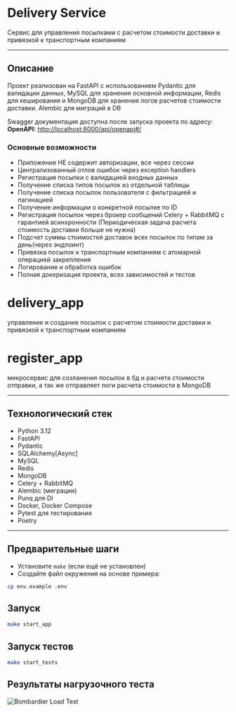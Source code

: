 # Delivery Service

Сервис для управления посылками с расчетом стоимости доставки и привязкой к транспортным компаниям

---

## Описание

Проект реализован на FastAPI с использованием Pydantic для валидации данных, MySQL для хранения основной информации, Redis для кеширования и MongoDB для хранения логов расчетов стоимости доставки. Alembic для миграций в DB


Swagger документация доступна после запуска проекта по адресу:  
**OpenAPI:** [http://localhost:8000/api/openapi#/](http://127.0.0.1:8000/api/openapi#/)

### Основные возможности

- Приложение НЕ содержит авторизации, все через сессии
- Централизованный отлов ошибок через exception handlers
- Регистрация посылки с валидацией входных данных  
- Получение списка типов посылок из отдельной таблицы  
- Получение списка посылок пользователя с фильтрацией и пагинацией  
- Получение информации о конкретной посылке по ID  
- Регистрация посылок через брокер сообщений Celery + RabbitMQ с гарантией асинхронности (Периодическая задача расчета стоимость доставки больше не нужна)
- Подсчет суммы стоимостей доставок всех посылок по типам за день(через эндпоинт)
- Привязка посылок к транспортным компаниям с атомарной операцией закрепления 
- Логирование и обработка ошибок  
- Полная докеризация проекта, всех зависимостей и тестов

# delivery_app
управление и создание посылок с расчетом стоимости доставки и привязкой к транспортным компаниям

# register_app
микросервис для созланения посылок в бд и расчета стоимости отправки, а так же отправляет логи расчета стоимости в MongoDB

---

## Технологический стек

- Python 3.12  
- FastAPI  
- Pydantic  
- SQLAlchemy[Async]
- MySQL  
- Redis  
- MongoDB  
- Celery + RabbitMQ  
- Alembic (миграции)
- Punq для DI 
- Docker, Docker Compose  
- Pytest для тестирования
- Poetry  

---

## Предварительные шаги

- Установите `make` (если ещё не установлен)  
- Создайте файл окружения на основе примера:  
```bash
cp env.example .env
```

## Запуск

```bash
make start_app
```

## Запуск тестов

```bash
make start_tests
```

## Результаты нагрузочного теста

![Bombardier Load Test](https://res.cloudinary.com/dipq7i17e/image/upload/v1751852757/%D0%A1%D0%BD%D0%B8%D0%BC%D0%BE%D0%BA_%D1%8D%D0%BA%D1%80%D0%B0%D0%BD%D0%B0_2025-07-07_%D0%B2_11.41.08_fabggn.png)
